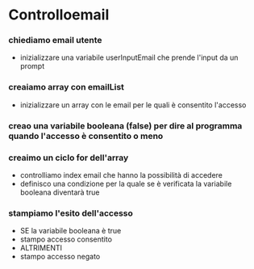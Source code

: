 # Controlloemail 

### chiediamo email utente
- inizializzare una variabile userInputEmail che prende l'input da un prompt
### creaiamo array con emailList
- inizializzare un array con le email per le quali è consentito l'accesso
### creao una variabile booleana (false) per dire al programma quando l'accesso è consentito o meno
### creaimo un ciclo for dell'array
- controlliamo index email che hanno la possibilità di accedere
- definisco una condizione per la quale se è verificata la variabile booleana diventarà true
### stampiamo l'esito dell'accesso
- SE la variabile booleana è true 
- stampo accesso consentito
- ALTRIMENTI 
- stampo accesso negato